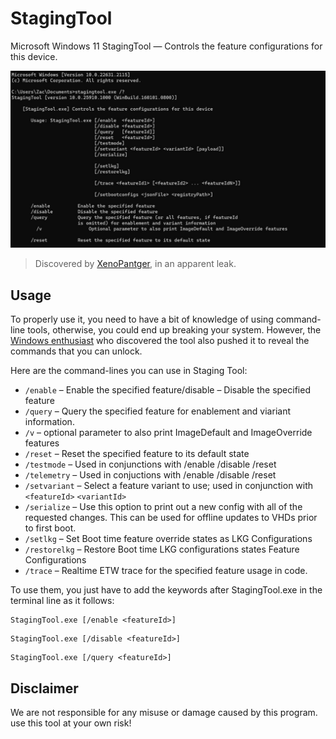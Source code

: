 # StagingTool
Microsoft Windows 11 StagingTool — Controls the feature configurations for this device.

![screenshot](https://raw.githubusercontent.com/haithamaouati/StagingTool/main/screenshot.jpg)

> Discovered by [XenoPantger](https://twitter.com/XenoPanther/status/1686712381840179200?s=20), in an apparent leak.

## Usage

To properly use it, you need to have a bit of knowledge of using command-line tools, otherwise, you could end up breaking your system. However, the [Windows enthusiast](https://twitter.com/XenoPanther/status/1686712381840179200?s=20) who discovered the tool also pushed it to reveal the commands that you can unlock.

Here are the command-lines you can use in Staging Tool:

* `/enable` – Enable the specified feature/disable – Disable the specified feature
* `/query` – Query the specified feature for enablement and viariant information.
* `/v` – optional parameter to also print ImageDefault and ImageOverride features
* `/reset` – Reset the specified feature to its default state
* `/testmode` – Used in conjunctions with /enable /disable /reset
* `/telemetry` – Used in conjuctions with /enable /disable /reset
* `/setvariant` – Select a feature variant to use; used in conjunction with `<featureId>` `<variantId>`
* `/serialize` – Use this option to print out a new config with all of the requested changes. This can be used for offline updates to VHDs prior to first boot.
* `/setlkg` – Set Boot time feature override states as LKG Configurations
* `/restorelkg` – Restore Boot time LKG configurations states Feature Configurations
* `/trace` – Realtime ETW trace for the specified feature usage in code.

To use them, you just have to add the keywords after StagingTool.exe in the terminal line as it follows:

```
StagingTool.exe [/enable <featureId>]
```
```
StagingTool.exe [/disable <featureId>]
```
```
StagingTool.exe [/query <featureId>]
```

## Disclaimer
We are not responsible for any misuse or damage caused by this program. use this tool at your own risk!
